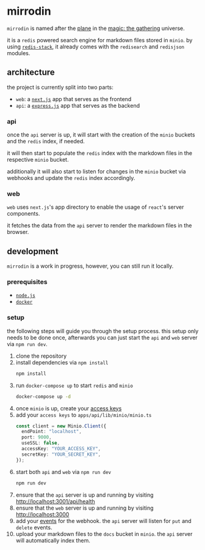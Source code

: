 # mirrodin

`mirrodin` is named after the [plane](https://magic.wizards.com/story/mirrodin-plane) in the [magic: the gathering](https://magic.wizards.com/) universe.

it is a `redis` powered search engine for markdown files stored in `minio`.
by using [`redis-stack`](https://hub.docker.com/r/redis/redis-stack), it already comes with the `redisearch` and `redisjson` modules.

## architecture

the project is currently split into two parts:

- `web`: a [`next.js`](https://nextjs.org/) app that serves as the frontend
- `api`: a [`express.js`](https://expressjs.com/) app that serves as the backend

### api

once the `api` server is up, it will start with the creation of the `minio` buckets and the `redis` index, if needed.

it will then start to populate the `redis` index with the markdown files in the respective `minio` bucket.

additionally it will also start to listen for changes in the `minio` bucket via webhooks and update the `redis` index accordingly.

### web

`web` uses `next.js`'s app directory to enable the usage of `react`'s server components.

it fetches the data from the `api` server to render the markdown files in the browser.

## development

`mirrodin` is a work in progress, however, you can still run it locally.

### prerequisites

- [`node.js`](https://nodejs.org/)
- [`docker`](https://www.docker.com/)

### setup

the following steps will guide you through the setup process. this setup only needs to be done once, afterwards you can just start the `api` and `web` server via `npm run dev`.

1. clone the repository
2. install dependencies via `npm install`
   ```bash
   npm install
   ```
3. run `docker-compose up` to start `redis` and `minio`
   ```bash
   docker-compose up -d
   ```
4. once `minio` is up, create your [access keys](http://127.0.0.1:9001/access-keys)
5. add your `access keys` to `apps/api/lib/minio/minio.ts`
   ```typescript
   const client = new Minio.Client({
     endPoint: "localhost",
     port: 9000,
     useSSL: false,
     accessKey: "YOUR_ACCESS_KEY",
     secretKey: "YOUR_SECRET_KEY",
   });
   ```
6. start both `api` and `web` via `npm run dev`
   ```bash
   npm run dev
   ```
7. ensure that the `api` server is up and running by visiting [http://localhost:3001/api/health](http://localhost:3000/api/health)
8. ensure that the `web` server is up and running by visiting [http://localhost:3000](http://localhost:3000)
9. add your [events](http://127.0.0.1:9001/buckets/docs/admin/events) for the webhook. the `api` server will listen for `put` and `delete` events.
10. upload your markdown files to the `docs` bucket in `minio`. the `api` server will automatically index them.
